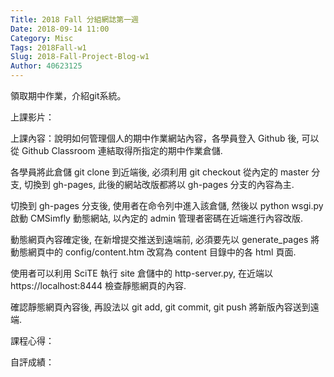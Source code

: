 ```yaml
---
Title: 2018 Fall 分組網誌第一週
Date: 2018-09-14 11:00
Category: Misc
Tags: 2018Fall-w1
Slug: 2018-Fall-Project-Blog-w1
Author: 40623125
---
```


領取期中作業，介紹git系統。

<!-- PELICAN_END_SUMMARY -->

上課影片：

上課內容：說明如何管理個人的期中作業網站內容，各學員登入 Github 後, 可以從 Github Classroom 連結取得所指定的期中作業倉儲.

各學員將此倉儲 git clone 到近端後, 必須利用 git checkout 從內定的 master 分支, 切換到 gh-pages, 此後的網站改版都將以 gh-pages 分支的內容為主.

切換到  gh-pages 分支後, 使用者在命令列中進入該倉儲, 然後以 python wsgi.py 啟動 CMSimfly 動態網站, 以內定的 admin 管理者密碼在近端進行內容改版.

動態網頁內容確定後, 在新增提交推送到遠端前, 必須要先以 generate_pages 將動態網頁中的 config/content.htm 改寫為 content 目錄中的各 html 頁面.

使用者可以利用 SciTE 執行 site 倉儲中的 http-server.py, 在近端以 https://localhost:8444 檢查靜態網頁的內容.

確認靜態網頁內容後, 再設法以 git add, git commit, git push 將新版內容送到遠端.


課程心得：

自評成績：